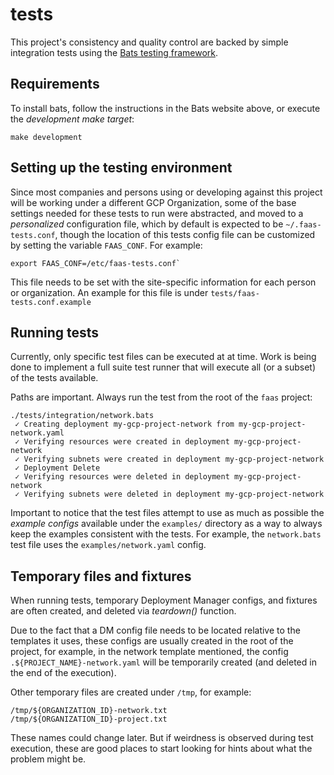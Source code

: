 # tests

This project's consistency and quality control are backed by simple integration
tests using the [Bats testing framework](https://github.com/sstephenson/bats).


## Requirements

To install bats, follow the instructions in the Bats website above, or execute
the *development make target*:

```
make development
```


## Setting up the testing environment

Since most companies and persons using or developing against this project will
be working under a different GCP Organization, some of the base settings needed
for these tests to run were abstracted, and moved to a *personalized*
configuration file, which by default is expected to be `~/.faas-tests.conf`,
though the location of this tests config file can be customized by setting the
variable `FAAS_CONF`. For example:

```
export FAAS_CONF=/etc/faas-tests.conf`
```

This file needs to be set with the site-specific information for each person or
organization. An example for this file is under `tests/faas-tests.conf.example`


## Running tests

Currently, only specific test files can be executed at at time. Work is being
done to implement a full suite test runner that will execute all (or a subset)
of the tests available.

Paths are important. Always run the test from the root of the `faas` project:

```
./tests/integration/network.bats
 ✓ Creating deployment my-gcp-project-network from my-gcp-project-network.yaml
 ✓ Verifying resources were created in deployment my-gcp-project-network
 ✓ Verifying subnets were created in deployment my-gcp-project-network
 ✓ Deployment Delete
 ✓ Verifying resources were deleted in deployment my-gcp-project-network
 ✓ Verifying subnets were deleted in deployment my-gcp-project-network
```

Important to notice that the test files attempt to use as much as possible the
*example configs* available under the `examples/` directory as a way to always
keep the examples consistent with the tests. For example, the `network.bats`
test file uses the `examples/network.yaml` config.


## Temporary files and fixtures

When running tests, temporary Deployment Manager configs, and fixtures
are often created, and deleted via *teardown()* function.

Due to the fact that a DM config file needs to be located relative to the
templates it uses, these configs are usually created in the root of the
project, for example, in the network template mentioned, the config
`.${PROJECT_NAME}-network.yaml` will be temporarily created (and deleted in the
end of the execution).

Other temporary files are created under `/tmp`, for example:
```
/tmp/${ORGANIZATION_ID}-network.txt
/tmp/${ORGANIZATION_ID}-project.txt
```

These names could change later. But if weirdness is observed during test
execution, these are good places to start looking for hints about what the
problem might be.
